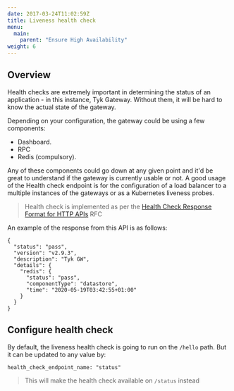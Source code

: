 ```yaml
---
date: 2017-03-24T11:02:59Z
title: Liveness health check
menu:
  main:
    parent: "Ensure High Availability"
weight: 6
---
```


## <a name="overview"></a>Overview

Health checks are extremely important in determining the status of an
application - in this instance, Tyk Gateway. Without them, it will be hard to
know the actual state of the gateway.

Depending on your configuration, the gateway could be using a few components:

- Dashboard.
- RPC
- Redis (compulsory).

Any of these components could go down at any given point and it'd be great to
understand if the gateway is currently usable or not. A good usage of the Health
check endpoint is for the configuration of a load balancer to a multiple instances of the gateways or
as a Kubernetes liveness probes.

> Health check is implemented as per the [Health Check Response Format for HTTP APIs](https://tools.ietf.org/id/draft-inadarei-api-health-check-01.html) RFC

An example of the response from this API is as follows:


```{.copyWrapper}
{
  "status": "pass",
  "version": "v2.9.3",
  "description": "Tyk GW",
  "details": {
    "redis": {
      "status": "pass",
      "componentType": "datastore",
      "time": "2020-05-19T03:42:55+01:00"
    }
  }
}
```



## <a name="configuration"></a> Configure health check

By default, the liveness health check is going to run on the `/hello` path. But
it can be updated to any value by:


```{.copyWrapper}
health_check_endpoint_name: "status"
```


> This will make the health check available on `/status` instead

